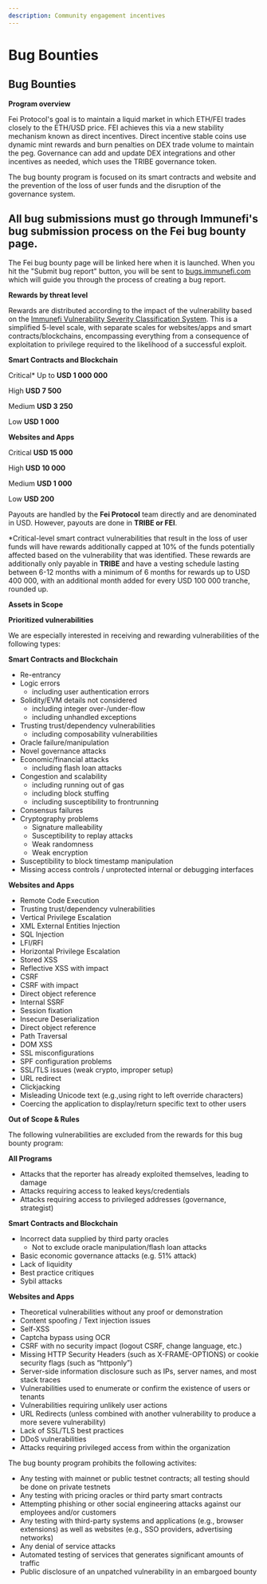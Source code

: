 ```yaml
---
description: Community engagement incentives
---
```


# Bug Bounties

## Bug Bounties

**Program overview**

Fei Protocol's goal is to maintain a liquid market in which ETH/FEI trades closely to the ETH/USD price. FEI achieves this via a new stability mechanism known as direct incentives. Direct incentive stable coins use dynamic mint rewards and burn penalties on DEX trade volume to maintain the peg. Governance can add and update DEX integrations and other incentives as needed, which uses the TRIBE governance token.

The bug bounty program is focused on its smart contracts and website and the prevention of the loss of user funds and the disruption of the governance system. 

## All bug submissions must go through Immunefi's bug submission process on the Fei bug bounty page.

The Fei bug bounty page will be linked here when it is launched. When you hit the "Submit bug report" button, you will be sent to [bugs.immunefi.com](https://bugs.immunefi.com/) which will guide you through the process of creating a bug report.

**Rewards by threat level**

Rewards are distributed according to the impact of the vulnerability based on the [Immunefi Vulnerability Severity Classification System](https://immunefi.com/severity-system/). This is a simplified 5-level scale, with separate scales for websites/apps and smart contracts/blockchains, encompassing everything from a consequence of exploitation to privilege required to the likelihood of a successful exploit.

**Smart Contracts and Blockchain**

Critical\* Up to **USD 1 000 000**

High **USD 7 500**

Medium **USD 3 250**

Low **USD 1 000**

**Websites and Apps**

Critical **USD 15 000**

High **USD 10 000**

Medium **USD 1 000**

Low **USD 200**

Payouts are handled by the **Fei Protocol** team directly and are denominated in USD. However, payouts are done in **TRIBE or FEI**.

\*Critical-level smart contract vulnerabilities that result in the loss of user funds will have rewards additionally capped at 10% of the funds potentially affected based on the vulnerability that was identified. These rewards are additionally only payable in **TRIBE** and have a vesting schedule lasting between 6-12 months with a minimum of 6 months for rewards up to USD 400 000, with an additional month added for every USD 100 000 tranche, rounded up.

**Assets in Scope**

**Prioritized vulnerabilities**

We are especially interested in receiving and rewarding vulnerabilities of the following types:

 **Smart Contracts and Blockchain**

* Re-entrancy
* Logic errors
  * including user authentication errors
* Solidity/EVM details not considered
  * including integer over-/under-flow
  * including unhandled exceptions
* Trusting trust/dependency vulnerabilities
  * including composability vulnerabilities
* Oracle failure/manipulation
* Novel governance attacks
* Economic/financial attacks
  * including flash loan attacks
* Congestion and scalability
  * including running out of gas
  * including block stuffing
  * including susceptibility to frontrunning
* Consensus failures
* Cryptography problems
  * Signature malleability
  * Susceptibility to replay attacks
  * Weak randomness
  * Weak encryption
* Susceptibility to block timestamp manipulation
* Missing access controls / unprotected internal or debugging interfaces

**Websites and Apps**

* Remote Code Execution
* Trusting trust/dependency vulnerabilities
* Vertical Privilege Escalation
* XML External Entities Injection
* SQL Injection
* LFI/RFI
* Horizontal Privilege Escalation
* Stored XSS
* Reflective XSS with impact
* CSRF
* CSRF with impact
* Direct object reference
* Internal SSRF
* Session fixation
* Insecure Deserialization
* Direct object reference
* Path Traversal
* DOM XSS
* SSL misconfigurations
* SPF configuration problems
* SSL/TLS issues \(weak crypto, improper setup\)
* URL redirect
* Clickjacking
* Misleading Unicode text \(e.g.,using right to left override characters\)
* Coercing the application to display/return specific text to other users

**Out of Scope & Rules**

The following vulnerabilities are excluded from the rewards for this bug bounty program:

**All Programs**

* Attacks that the reporter has already exploited themselves, leading to damage
* Attacks requiring access to leaked keys/credentials
* Attacks requiring access to privileged addresses \(governance, strategist\)

**Smart Contracts and Blockchain**

* Incorrect data supplied by third party oracles
  * Not to exclude oracle manipulation/flash loan attacks
* Basic economic governance attacks \(e.g. 51% attack\)
* Lack of liquidity
* Best practice critiques
* Sybil attacks

**Websites and Apps**

* Theoretical vulnerabilities without any proof or demonstration
* Content spoofing / Text injection issues
* Self-XSS
* Captcha bypass using OCR
* CSRF with no security impact \(logout CSRF, change language, etc.\)
* Missing HTTP Security Headers \(such as X-FRAME-OPTIONS\) or cookie security flags \(such as “httponly”\)
* Server-side information disclosure such as IPs, server names, and most stack traces
* Vulnerabilities used to enumerate or confirm the existence of users or tenants
* Vulnerabilities requiring unlikely user actions
* URL Redirects \(unless combined with another vulnerability to produce a more severe vulnerability\)
* Lack of SSL/TLS best practices
* DDoS vulnerabilities
* Attacks requiring privileged access from within the organization

The bug bounty program prohibits the following activites: 

* Any testing with mainnet or public testnet contracts; all testing should be done on private testnets
* Any testing with pricing oracles or third party smart contracts
* Attempting phishing or other social engineering attacks against our employees and/or customers
* Any testing with third-party systems and applications \(e.g., browser extensions\) as well as websites \(e.g., SSO providers, advertising networks\)
* Any denial of service attacks
* Automated testing of services that generates significant amounts of traffic
* Public disclosure of an unpatched vulnerability in an embargoed bounty

